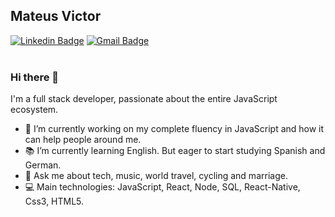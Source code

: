 ## Mateus Victor
[![Linkedin Badge](https://img.shields.io/badge/-mateussv-blue?style=flat-square&logo=Linkedin&logoColor=white&link=https://www.linkedin.com/in/mateus-victor/)](https://www.linkedin.com/in/mateus-victor/)
[![Gmail Badge](https://img.shields.io/badge/-mateus.svictor@gmail.com-c14438?style=flat-square&logo=Gmail&logoColor=white&link=mailto:mateus.svictor@gmail.com)](mailto:mateus.svictor@gmail.com)  
<br>
### Hi there 👋


I'm a full stack developer, passionate about the entire JavaScript ecosystem.

* 🔭 I’m currently working on my complete fluency in JavaScript and how it can help people around me.
* :books: I’m currently learning English. But eager to start studying Spanish and German.
* 💬 Ask me about tech, music, world travel, cycling and marriage.
* :computer: Main technologies: JavaScript, React, Node, SQL, React-Native, Css3, HTML5.

